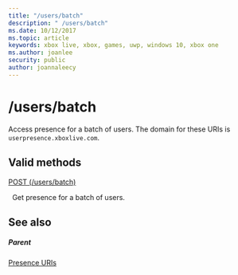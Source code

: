 ```yaml
---
title: "/users/batch"
description: " /users/batch"
ms.date: 10/12/2017
ms.topic: article
keywords: xbox live, xbox, games, uwp, windows 10, xbox one
ms.author: joanlee
security: public
author: joannaleecy
---
```


# /users/batch
Access presence for a batch of users. 
The domain for these URIs is `userpresence.xboxlive.com`.
  
<a id="ID4EV"></a>

 
## Valid methods

[POST (/users/batch)](uri-usersbatchpost.md)

&nbsp;&nbsp;Get presence for a batch of users.
 
<a id="ID4E6"></a>

 
## See also
 
<a id="ID4EBB"></a>

 
##### Parent 

[Presence URIs](atoc-reference-presence.md)

   